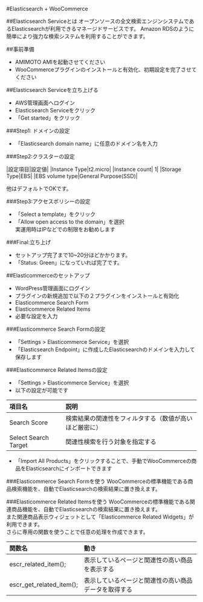 #Elasticsearch + WooCommerce

##Elasticsearch Serviceとは
オープンソースの全文検索エンジンシステムであるElasticsearchが利用できるマネージドサービスです。
Amazon RDSのように簡単により強力な検索システムを利用することができます。

##事前準備
- AMIMOTO AMIを起動させてください
- WooCommerceプラグインのインストールと有効化、初期設定を完了させてください

##Elasticsearch Serviceを立ち上げる
- AWS管理画面へログイン
- Elasticsearch Serviceをクリック
- 「Get started」をクリック

###Step1: ドメインの設定
- 「Elasticsearch domain name」に任意のドメイン名を入力

###Step2:クラスターの設定

|設定項目|設定値|
|Instance Type|t2.micro|
|Instance count| 1|
|Storage Type|EBS|
|EBS volume type|General Purpose(SSD)|

他はデフォルトでOKです。

###Step3:アクセスポリシーの設定
- 「Select a template」をクリック
- 「Allow open access to the domain」を選択  
実運用時はIPなどでの制限をお勧めします

###Final:立ち上げ
- セットアップ完了まで10~20分ほどかかります。
- 「Status: Green」になっていれば完了です。

##Elasticommerceのセットアップ
- WordPress管理画面にログイン
- プラグインの新規追加で以下の２プラグインをインストールと有効化
 - Elasticommerce Search Form
 - Elasticommerce Related Items
- 必要な設定を入力

###Elasticommerce Search Formの設定
- 「Settings > Elasticommerce Service」を選択
- 「Elasticsearch Endpoint」に作成したElasticsearchのドメインを入力して保存します

###Elasticommerce Related Itemsの設定
- 「Settings > Elasticommerce Service」を選択
- 以下の設定が可能です

|項目名|説明|
|:--|:--|
|Search Score|検索結果の関連性をフィルタする（数値が高いほど厳密に）|
|Select Search Target|関連性検索を行う対象を指定する|

- 「Import All Products」をクリックすることで、手動でWooCommerceの商品をElasticsearchにインポートできます

###Elasticommerce Search Formを使う
WooCommerceの標準機能である商品検索機能を、自動でElasticsearchの検索結果に置き換えます。

###Elasticommerce Related Itemsを使う
WooCommerceの標準機能である関連商品機能を、自動でElasticsearchの検索結果に置き換えます。  
また関連商品表示ウィジェットとして「Elasticommerce Related Widgets」が利用できます。  
さらに専用の関数を使うことで任意の処理を作成できます。

|関数名|動き|
|:--|:--|
|escr_related_item();|表示しているページと関連性の高い商品を表示する|
|escr_get_related_item();|表示しているページと関連性の高い商品データを取得する|
